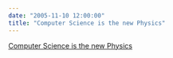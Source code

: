 ```yaml
---
date: "2005-11-10 12:00:00"
title: "Computer Science is the new Physics"
---
```


[Computer Science is the new Physics](/lemire/blog/2005/11-10-computer-science-now-is-physics-of-the-seventies)

